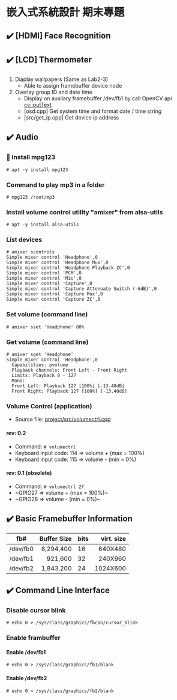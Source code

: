# 嵌入式系統設計 期末專題


## :heavy_check_mark: [HDMI] Face Recognition



## :heavy_check_mark: [LCD] Thermometer

### 
1. Diaplay wallpapers (Same as Lab2-3)
   - Able to assign framebuffer device node
1. Overlay group ID and date time
   - Display on auxilary framebuffer /dev/fb1 by call OpenCV api [cv::putText](https://github.com/TommyLin/EmbeddedSystem2020/blob/main/project/src/osd.cpp)
   - [osd.cpp] Get system time and format date / time string
   - [src/get_ip.cpp] Get device ip address
   

## :heavy_check_mark: Audio

### :cake: Install mpg123
`# apt -y install mpg123`

### Command to play mp3 in a folder
`# mpg123 /root/mp3`

### Install volume control utility "amixer" from alsa-utils
`# apt -y install alsa-utils`

### List devices
```
# amixer scontrols
Simple mixer control 'Headphone',0
Simple mixer control 'Headphone Mux',0
Simple mixer control 'Headphone Playback ZC',0
Simple mixer control 'PCM',0
Simple mixer control 'Mic',0
Simple mixer control 'Capture',0
Simple mixer control 'Capture Attenuate Switch (-6dB)',0
Simple mixer control 'Capture Mux',0
Simple mixer control 'Capture ZC',0
```
### Set volume (command line)
`# amixer sset 'Headphone' 80%`

### Get volume (command line)
```
# amixer sget 'Headphone'
Simple mixer control 'Headphone',0
  Capabilities: pvolume
  Playback channels: Front Left - Front Right
  Limits: Playback 0 - 127
  Mono:
  Front Left: Playback 127 [100%] [-13.40dB]
  Front Right: Playback 127 [100%] [-13.40dB]
```

### Volume Control (application)
- Source file: [project/src/volumectrl.cpp](https://github.com/TommyLin/EmbeddedSystem2020/blob/main/project/src/volumectrl.cpp)

#### rev: 0.2
- Command: `# volumectrl`
- Keyboard input code: 114 => volume +  (max = 100%)
- Keyboard input code: 115 => volume -  (min =   0%)
#### rev: 0.1 (obsolete)

- Command: `# volumectrl 27`
- ~GPIO27 => volume + (max = 100%)~
- ~GPIO28 => volume - (min = 0%)~


## :heavy_check_mark: Basic Framebuffer Information
| fb#      | Buffer Size | bits | virt. size |
| -------- | ----------: | ---- | ---------: |
| /dev/fb0 |   8,294,400 |  16  |    640X480 |
| /dev/fb1 |     921,600 |  32  |    240X960 |
| /dev/fb2 |   1,843,200 |  24  |   1024X600 |


## :heavy_check_mark: Command Line Interface

### Disable cursor blink
`# echo 0 > /sys/class/graphics/fbcon/cursor_blink`

### Enable frambuffer

#### Enable /dev/fb1
`# echo 0 > /sys/class/graphics/fb1/blank`

#### Enable /dev/fb2
`# echo 0 > /sys/class/graphics/fb2/blank`
